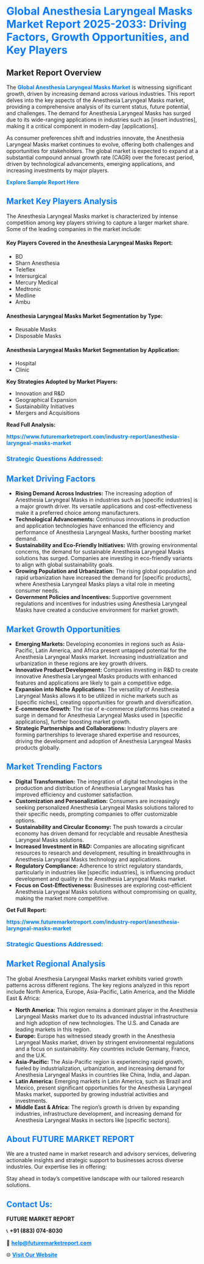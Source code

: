 <h1 style="color: #007BFF;">Global Anesthesia Laryngeal Masks Market Report 2025-2033: Driving Factors, Growth Opportunities, and Key Players</h1>

<section id="overview">
<h2>Market Report Overview</h2>
<p>The <a href="https://www.futuremarketreport.com/industry-report/anesthesia-laryngeal-masks-market" style="color: #007BFF; text-decoration: none;"><strong>Global Anesthesia Laryngeal Masks Market</strong></a> is witnessing significant growth, driven by increasing demand across various industries. This report delves into the key aspects of the Anesthesia Laryngeal Masks market, providing a comprehensive analysis of its current status, future potential, and challenges. The demand for Anesthesia Laryngeal Masks has surged due to its wide-ranging applications in industries such as [insert industries], making it a critical component in modern-day [applications].</p>
<p>As consumer preferences shift and industries innovate, the Anesthesia Laryngeal Masks market continues to evolve, offering both challenges and opportunities for stakeholders. The global market is expected to expand at a substantial compound annual growth rate (CAGR) over the forecast period, driven by technological advancements, emerging applications, and increasing investments by major players.</p>
</section>

<section id="overview">
<p><a href="https://www.futuremarketreport.com/request-sample/reportId=76949" style="color: #007BFF; text-decoration: none;"><strong>Explore Sample Report Here</strong></a></p>
</section>

<section id="key-players">
<h2 style="color: #007BFF;">Market Key Players Analysis</h2>
<p>The Anesthesia Laryngeal Masks market is characterized by intense competition among key players striving to capture a larger market share. Some of the leading companies in the market include:</p>
<h4>Key Players Covered in the Anesthesia Laryngeal Masks Report:</h4>
<ul><li>BD</li><li>Sharn Anesthesia</li><li>Teleflex</li><li>Intersurgical</li><li>Mercury Medical</li><li>Medtronic</li><li>Medline</li><li>Ambu</li></ul>
<h4>Anesthesia Laryngeal Masks Market Segmentation by Type:</h4>
<ul><li>Reusable Masks</li><li>Disposable Masks</li></ul>

<h4>Anesthesia Laryngeal Masks Market Segmentation by Application:</h4>
<ul><li>Hospital</li><li>Clinic</li></ul>
<p><strong>Key Strategies Adopted by Market Players:</strong></p>
<ul>
<li>Innovation and R&D</li>
<li>Geographical Expansion</li>
<li>Sustainability Initiatives</li>
<li>Mergers and Acquisitions</li>
</ul>
</section>

<section>
<p><strong>Read Full Analysis: </strong></p><a href="https://www.futuremarketreport.com/industry-report/anesthesia-laryngeal-masks-market" style="color: #007BFF; text-decoration: none;"><strong>https://www.futuremarketreport.com/industry-report/anesthesia-laryngeal-masks-market</strong></a>
<h3 style="color: #007BFF;">Strategic Questions Addressed:</h3>
</section>

<section id="driving-factors">
<h2 style="color: #007BFF;">Market Driving Factors</h2>
<ul>
<li><strong>Rising Demand Across Industries:</strong> The increasing adoption of Anesthesia Laryngeal Masks in industries such as [specific industries] is a major growth driver. Its versatile applications and cost-effectiveness make it a preferred choice among manufacturers.</li>
<li><strong>Technological Advancements:</strong> Continuous innovations in production and application technologies have enhanced the efficiency and performance of Anesthesia Laryngeal Masks, further boosting market demand.</li>
<li><strong>Sustainability and Eco-Friendly Initiatives:</strong> With growing environmental concerns, the demand for sustainable Anesthesia Laryngeal Masks solutions has surged. Companies are investing in eco-friendly variants to align with global sustainability goals.</li>
<li><strong>Growing Population and Urbanization:</strong> The rising global population and rapid urbanization have increased the demand for [specific products], where Anesthesia Laryngeal Masks plays a vital role in meeting consumer needs.</li>
<li><strong>Government Policies and Incentives:</strong> Supportive government regulations and incentives for industries using Anesthesia Laryngeal Masks have created a conducive environment for market growth.</li>
</ul>
</section>

<section id="growth-opportunities">
<h2 style="color: #007BFF;">Market Growth Opportunities</h2>
<ul>
<li><strong>Emerging Markets:</strong> Developing economies in regions such as Asia-Pacific, Latin America, and Africa present untapped potential for the Anesthesia Laryngeal Masks market. Increasing industrialization and urbanization in these regions are key growth drivers.</li>
<li><strong>Innovative Product Development:</strong> Companies investing in R&D to create innovative Anesthesia Laryngeal Masks products with enhanced features and applications are likely to gain a competitive edge.</li>
<li><strong>Expansion into Niche Applications:</strong> The versatility of Anesthesia Laryngeal Masks allows it to be utilized in niche markets such as [specific niches], creating opportunities for growth and diversification.</li>
<li><strong>E-commerce Growth:</strong> The rise of e-commerce platforms has created a surge in demand for Anesthesia Laryngeal Masks used in [specific applications], further boosting market growth.</li>
<li><strong>Strategic Partnerships and Collaborations:</strong> Industry players are forming partnerships to leverage shared expertise and resources, driving the development and adoption of Anesthesia Laryngeal Masks products globally.</li>
</ul>
</section>

<section id="trending-factors">
<h2 style="color: #007BFF;">Market Trending Factors</h2>
<ul>
<li><strong>Digital Transformation:</strong> The integration of digital technologies in the production and distribution of Anesthesia Laryngeal Masks has improved efficiency and customer satisfaction.</li>
<li><strong>Customization and Personalization:</strong> Consumers are increasingly seeking personalized Anesthesia Laryngeal Masks solutions tailored to their specific needs, prompting companies to offer customizable options.</li>
<li><strong>Sustainability and Circular Economy:</strong> The push towards a circular economy has driven demand for recyclable and reusable Anesthesia Laryngeal Masks solutions.</li>
<li><strong>Increased Investment in R&D:</strong> Companies are allocating significant resources to research and development, resulting in breakthroughs in Anesthesia Laryngeal Masks technology and applications.</li>
<li><strong>Regulatory Compliance:</strong> Adherence to strict regulatory standards, particularly in industries like [specific industries], is influencing product development and quality in the Anesthesia Laryngeal Masks market.</li>
<li><strong>Focus on Cost-Effectiveness:</strong> Businesses are exploring cost-efficient Anesthesia Laryngeal Masks solutions without compromising on quality, making the market more competitive.</li>
</ul>
</section>

<section>
<p><strong>Get Full Report: </strong></p><a href="https://www.futuremarketreport.com/industry-report/anesthesia-laryngeal-masks-market" style="color: #007BFF; text-decoration: none;"><strong>https://www.futuremarketreport.com/industry-report/anesthesia-laryngeal-masks-market</strong></a>
<h3 style="color: #007BFF;">Strategic Questions Addressed:</h3>
</section>


<section id="regional-analysis">
<h2 style="color: #007BFF;">Market Regional Analysis</h2>
<p>The global Anesthesia Laryngeal Masks market exhibits varied growth patterns across different regions. The key regions analyzed in this report include North America, Europe, Asia-Pacific, Latin America, and the Middle East & Africa:</p>
<ul>
<li><strong>North America:</strong> This region remains a dominant player in the Anesthesia Laryngeal Masks market due to its advanced industrial infrastructure and high adoption of new technologies. The U.S. and Canada are leading markets in this region.</li>
<li><strong>Europe:</strong> Europe has witnessed steady growth in the Anesthesia Laryngeal Masks market, driven by stringent environmental regulations and a focus on sustainability. Key countries include Germany, France, and the U.K.</li>
<li><strong>Asia-Pacific:</strong> The Asia-Pacific region is experiencing rapid growth, fueled by industrialization, urbanization, and increasing demand for Anesthesia Laryngeal Masks in countries like China, India, and Japan.</li>
<li><strong>Latin America:</strong> Emerging markets in Latin America, such as Brazil and Mexico, present significant opportunities for the Anesthesia Laryngeal Masks market, supported by growing industrial activities and investments.</li>
<li><strong>Middle East & Africa:</strong> The region’s growth is driven by expanding industries, infrastructure development, and increasing demand for Anesthesia Laryngeal Masks in sectors like [specific sectors].</li>
</ul>
</section>

<footer>
<h2 style="color: #007BFF;">About FUTURE MARKET REPORT</h2>
<p>We are a trusted name in market research and advisory services, delivering actionable insights and strategic support to businesses across diverse industries. Our expertise lies in offering:</p>

<p>Stay ahead in today’s competitive landscape with our tailored research solutions.</p>

<h2 style="color: #007BFF;">Contact Us:</h2>
<p><strong>FUTURE MARKET REPORT</strong></p>
<p>📞 <strong>+91 (883) 074-8030</strong></p>
<p>📧 <strong><a href="mailto:help@futuremarketreport.com" style="color: #007BFF;">help@futuremarketreport.com</a></strong></p>
<p>🌐 <strong><a href="https://www.futuremarketreport.com/" style="color: #007BFF;">Visit Our Website</a></strong></p>
</footer>